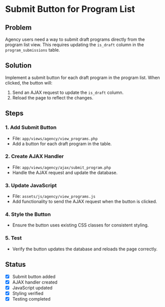 # Submit Button for Program List

## Problem
Agency users need a way to submit draft programs directly from the program list view. This requires updating the `is_draft` column in the `program_submissions` table.

## Solution
Implement a submit button for each draft program in the program list. When clicked, the button will:
1. Send an AJAX request to update the `is_draft` column.
2. Reload the page to reflect the changes.

## Steps

### 1. Add Submit Button
- File: `app/views/agency/view_programs.php`
- Add a button for each draft program in the table.

### 2. Create AJAX Handler
- File: `app/views/agency/ajax/submit_program.php`
- Handle the AJAX request and update the database.

### 3. Update JavaScript
- File: `assets/js/agency/view_programs.js`
- Add functionality to send the AJAX request when the button is clicked.

### 4. Style the Button
- Ensure the button uses existing CSS classes for consistent styling.

### 5. Test
- Verify the button updates the database and reloads the page correctly.

## Status
- [x] Submit button added
- [x] AJAX handler created
- [x] JavaScript updated
- [x] Styling verified
- [x] Testing completed
